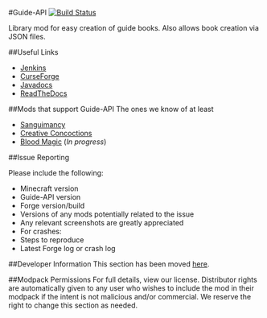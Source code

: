 #Guide-API [![Build Status](http://tehnut.info/jenkins/buildStatus/icon?job=Guide-API/1.7.10)](http://tehnut.info/jenkins/job/Guide-API/job/1.7.10/)

Library mod for easy creation of guide books. Also allows book creation via JSON files.

##Useful Links
* [Jenkins](http://tehnut.info/jenkins/job/Guide-API/)
* [CurseForge](http://minecraft.curseforge.com/mc-mods/228832-guide-api)
* [Javadocs](http://tehnut.info/jenkins/job/Guide-API/javadoc/)
* [ReadTheDocs](http://guide-api.readthedocs.org/en/latest/)

##Mods that support Guide-API
The ones we know of at least

* [Sanguimancy](http://minecraft.curseforge.com/mc-mods/223722-sanguimancy)
* [Creative Concoctions](https://github.com/TeamAmeriFrance/CreativeConcoctions)
* [Blood Magic](http://minecraft.curseforge.com/mc-mods/224791-blood-magic) (*In progress*)

##Issue Reporting

Please include the following:

* Minecraft version
* Guide-API version
* Forge version/build
* Versions of any mods potentially related to the issue
* Any relevant screenshots are greatly appreciated
* For crashes:
 * Steps to reproduce
 * Latest Forge log or crash log

##Developer Information
This section has been moved [here](http://guide-api.readthedocs.org/en/latest/).

##Modpack Permissions
For full details, view our license. Distributor rights are automatically given to any user who wishes to include the mod in their modpack if the intent is not malicious and/or commercial. We reserve the right to change this section as needed.
